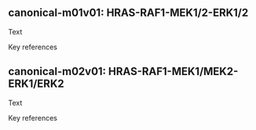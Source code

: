## canonical-m01v01: HRAS-RAF1-MEK1/2-ERK1/2

Text

Key references

## canonical-m02v01: HRAS-RAF1-MEK1/MEK2-ERK1/ERK2

Text

Key references

